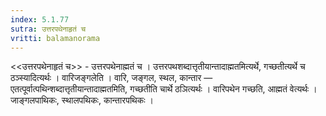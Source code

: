```yaml
---
index: 5.1.77
sutra: उत्तरपथेनाहृतं च
vritti: balamanorama
---
```


<<उत्तरपथेनाहृतं च>> - उत्तरपथेनाह्मतं च । उत्तरपथशब्दात्तृतीयान्तादाह्मतमित्यर्थे, गच्छतीत्यर्थे च ठञ्स्यादित्यर्थः । वारिजङ्गलेति । वारि, जङ्गल, स्थल, कान्तार — एतत्पूर्वात्पथिन्शब्दात्तृतीयान्तादाह्मतमिति, गच्छतीति चार्थे ठञित्यर्थः । वारिपथेन गच्छति, आह्मतं वेत्यर्थः । जाङ्गलपाथिकः, स्थालपथिकः, कान्तारपथिकः । 